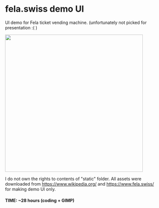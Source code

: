# fela.swiss demo UI

UI demo for Fela ticket vending machine. (unfortunately not picked for presentation :( )

<img src="resources/20231204_103138.jpg" width="450"> 

I do not own the rights to contents of "static" folder. 
All assets were downloaded from https://www.wikipedia.org/
and https://www.fela.swiss/ for making demo UI only.

#### TIME: ~28 hours (coding + GIMP) 
